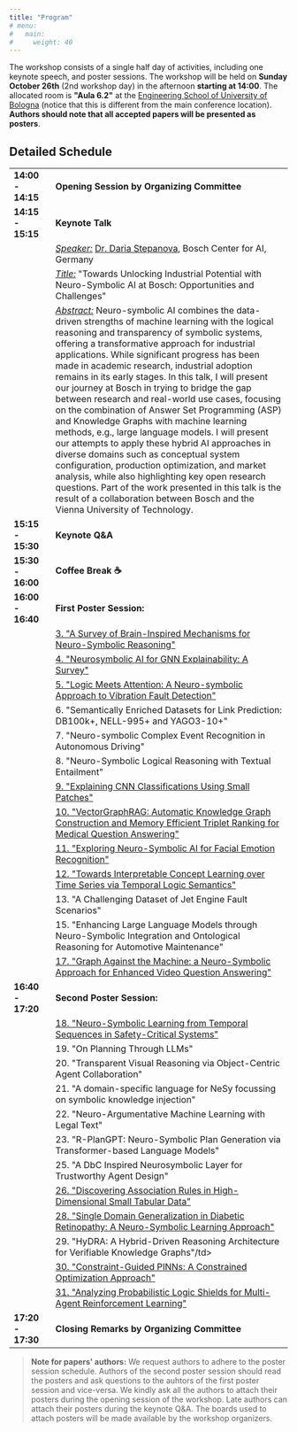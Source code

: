 ```yaml
---
title: "Program"
# menu:
#   main:
#     weight: 40
---
```

<!-- 
# 🚧 (To be refined soon) -->


The workshop consists of a single half day of activities, including one keynote speech, and poster sessions. The workshop will be held on __Sunday October 26th__ (2nd workshop day) in the afternoon __starting at 14:00__. The allocated room is __"Aula 6.2"__ at the [Engineering School of University of Bologna](https://maps.app.goo.gl/o7nfmhguuheY5s9QA) (notice that this is different from the main conference location). __Authors should note that all accepted papers will be presented as posters__.

## Detailed Schedule

<table>
    <col width="15%" />
    <col width="85%" />
    <tr>
        <td><b>14:00 - 14:15</b></td>
        <td><b>Opening Session by Organizing Committee</b></td>
    </tr>
    <tr></tr>
    <tr></tr>
    <tr></tr>
    <tr>
        <td><b>14:15 - 15:15</b></td>
        <td><b>Keynote Talk</b></td>
    </tr>
    <tr>
        <td></td>
        <td><i><u>Speaker:</u></i> <a href="https://dariastepanova.github.io/">Dr. Daria Stepanova</a>, Bosch Center for AI, Germany</td>
    </tr>
    <tr>
        <td></td>
        <td><i><u>Title:</u></i> "Towards Unlocking Industrial Potential with Neuro-Symbolic AI at Bosch: Opportunities and Challenges"</td>
    </tr>
    <tr>
        <td></td>
        <td><i><u>Abstract:</u></i> Neuro-symbolic AI combines the data-driven strengths of machine
learning with the logical reasoning and transparency of symbolic systems,
offering a transformative approach for industrial applications. While
significant progress has been made in academic research, industrial adoption
remains in its early stages. In this talk, I will present our journey at
Bosch in trying to bridge the gap between research and real-world use cases,
focusing on the combination of Answer Set Programming (ASP) and Knowledge
Graphs with machine learning methods, e.g., large language models. I will
present our attempts to apply these hybrid AI approaches in diverse domains
such as conceptual system configuration, production optimization, and market
analysis, while also highlighting key open research questions.  Part of the
work presented in this talk is the result of a collaboration between Bosch
and the Vienna University of Technology.</td>
    </tr>
    <tr></tr>
    <tr></tr>
    <tr></tr>
    <tr>
        <td><b>15:15 - 15:30</b></td>
        <td><b>Keynote Q&A</td>
    </tr>
    <tr></tr>
    <tr>
        <td><b>15:30 - 16:00</b></td>
        <td><b>Coffee Break ☕</b></td>
    </tr>
    <tr></tr>
    <tr>
        <td><b>16:00 - 16:40</b></td>
        <td><b>First Poster Session:</b></td>
    </tr>    
    <tr>
        <td></td>
        <td><a href="https://drive.google.com/file/d/1CMReENj6BHP1eZL490p-m1tiipKRZyCF/view?usp=drive_link">3. "A Survey of Brain-Inspired Mechanisms for Neuro-Symbolic Reasoning"</a></td>
    </tr>
    <tr>
        <td></td>
        <td><a href="https://drive.google.com/file/d/1uraCqPS-fAOgUUGZTty0H1vPRArCadle/view?usp=drive_link">4. "Neurosymbolic AI for GNN Explainability: A Survey"</a></td>
    </tr>
    <tr>
        <td></td>
        <td><a href="https://drive.google.com/file/d/1YILp4zYoXIG0_2pEUDT7s270TktFTB_Q/view?usp=drive_link">5. "Logic Meets Attention: A Neuro-symbolic Approach to Vibration Fault Detection"</a></td>
    </tr>
    <tr>
        <td></td>
        <td>6. "Semantically Enriched Datasets for Link Prediction: DB100k+, NELL-995+ and YAGO3-10+"</td>
    </tr>
    <tr>
        <td></td>
        <td>7. "Neuro-symbolic Complex Event Recognition in Autonomous Driving"</td>
    </tr>
    <tr>
        <td></td>
        <td>8. "Neuro-Symbolic Logical Reasoning with Textual Entailment"</td>
    </tr>
    <tr>
        <td></td>
        <td><a href="https://drive.google.com/file/d/1h3-iNyzIQdjjI8frk0FzoSY6gY6Ja2Mu/view?usp=drive_link">9. "Explaining CNN Classifications Using Small Patches"</a></td>
    </tr>
    <tr>
        <td></td>
        <td><a href="https://drive.google.com/file/d/1lPwPolcGX-how_z_oN5oojGK9T96xycM/view?usp=drive_link">10. "VectorGraphRAG: Automatic Knowledge Graph Construction and Memory Efficient Triplet Ranking for Medical Question Answering"</a></td>
    </tr>
    <tr>
        <td></td>
        <td><a href="https://drive.google.com/file/d/1vc89pvUYwZby3tZAoB0YiGK9ACEw7feg/view?usp=drive_link">11. "Exploring Neuro-Symbolic AI for Facial Emotion Recognition"</a></td>
    </tr>
    <tr>
        <td></td>
        <td><a href="https://drive.google.com/file/d/1nFQJJlje_zyRBy0v1fZa4hIJRBq3Q2GQ/view?usp=drive_link">12. "Towards Interpretable Concept Learning over Time Series via Temporal Logic Semantics"</a></td>
    </tr>
    <tr>
        <td></td>
        <td>13. "A Challenging Dataset of Jet Engine Fault Scenarios"</td>
    </tr>
    <tr>
        <td></td>
        <td>15. "Enhancing Large Language Models through Neuro-Symbolic Integration and Ontological Reasoning for Automotive Maintenance"</td>
    </tr>
    <tr>
        <td></td>
        <td><a href="https://drive.google.com/file/d/1CbCNEnTxet_5Ide7Wotg4sdDgmBnSVq5/view?usp=drive_link">17. "Graph Against the Machine: a Neuro-Symbolic Approach for Enhanced Video Question Answering"</a></td>
    </tr>
    <tr></tr>
    <tr></tr>
    <tr></tr>
    <tr>
        <td><b>16:40 - 17:20</b></td>
        <td><b>Second Poster Session:</b></td>
    </tr>
    <tr>
        <td></td>
        <td><a href="https://drive.google.com/file/d/1kwF6kpz651ApWutkAA9hXD7eDGtB5G-F/view?usp=drive_link">18. "Neuro-Symbolic Learning from Temporal Sequences in Safety-Critical Systems"</a></td>
    </tr>
    <tr>
        <td></td>
        <td>19. "On Planning Through LLMs"</td>
    </tr>
    <tr>
        <td></td>
        <td>20. "Transparent Visual Reasoning via Object-Centric Agent Collaboration"</td>
    </tr>
    <tr>
        <td></td>
        <td>21. "A domain-specific language for NeSy focussing on symbolic knowledge injection"</td>
    </tr>
    <tr>
        <td></td>
        <td>22. "Neuro-Argumentative Machine Learning with Legal Text"</td>
    </tr>
    <tr>
        <td></td>
        <td>23. "R-PlanGPT: Neuro-Symbolic Plan Generation via Transformer-based Language Models"</td>
    </tr>
    <tr>
        <td></td>
        <td>25. "A DbC Inspired Neurosymbolic Layer for Trustworthy Agent Design"</td>
    </tr>
    <tr>
        <td></td>
        <td><a href="https://drive.google.com/file/d/1qVxEXoVwPKAxg4ntATByxoTau8Z6naT4/view?usp=drive_link">26. "Discovering Association Rules in High-Dimensional Small Tabular Data"</a></td>
    </tr>
    <tr>
        <td></td>
        <td><a href="https://drive.google.com/file/d/1YTW4RO0iEYoyEicoIBtAgCriNL2dsAnB/view?usp=drive_link">28. "Single Domain Generalization in Diabetic Retinopathy: A Neuro-Symbolic Learning Approach"</a></td>
    </tr>
    <tr>
        <td></td>
        <td>29. "HyDRA: A Hybrid-Driven Reasoning Architecture for Verifiable Knowledge Graphs"/td>
    </tr>
    <tr>
        <td></td>
        <td><a href="https://drive.google.com/file/d/1tvMcTz1a3gPyM7wkskc-dAC_zugi44Y4/view?usp=drive_link">30. "Constraint-Guided PINNs: A Constrained Optimization Approach"</a></td>
    </tr>
    <tr>
        <td></td>
        <td><a href="https://drive.google.com/file/d/1RmtI14j7RLPvz_C8e-euh529e02OdUyY/view?usp=drive_link">31. "Analyzing Probabilistic Logic Shields for Multi-Agent Reinforcement Learning"</a></td>
    </tr>
    <tr></tr>
    <tr></tr>
    <tr></tr>
    <tr>
        <td><b>17:20 - 17:30</b></td>
        <td><b>Closing Remarks by Organizing Committee</b></td>
    </tr>
 </table>

> __Note for papers' authors:__ We request authors to adhere to the poster session schedule. Authors of the second poster session should read the posters and ask questions to the auhtors of the first poster session and vice-versa. We kindly ask all the authors to attach their posters during the opening session of the workshop. Late authors can attach their posters during the keynote Q&A. The boards used to attach posters will be made available by the workshop organizers.
